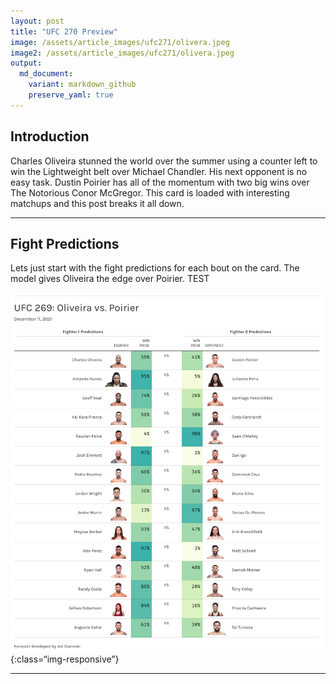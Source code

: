 ```yaml
---
layout: post
title: "UFC 270 Preview"
image: /assets/article_images/ufc271/olivera.jpeg
image2: /assets/article_images/ufc271/olivera.jpeg
output: 
  md_document:
    variant: markdown_github
    preserve_yaml: true
---
```


## Introduction

Charles Oliveira stunned the world over the summer using a counter left
to win the Lightweight belt over Michael Chandler. His next opponent is
no easy task. Dustin Poirier has all of the momentum with two big wins
over The Notorious Conor McGregor. This card is loaded with interesting
matchups and this post breaks it all down.

------------------------------------------------------------------------

## Fight Predictions

Lets just start with the fight predictions for each bout on the card.
The model gives Oliveira the edge over Poirier. TEST

![fight-preds](assets/article_images/ufc270/UFC269.jpg){:class=“img-responsive”}

------------------------------------------------------------------------
